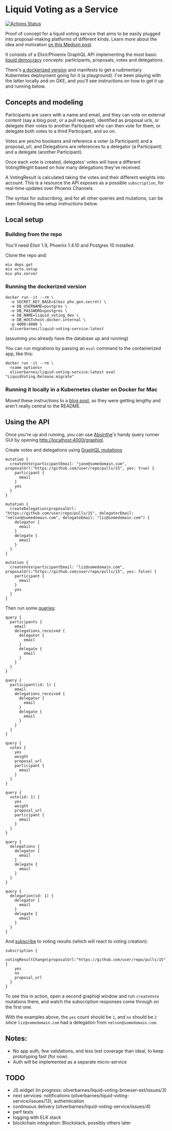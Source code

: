 # Liquid Voting as a Service

[![Actions Status](https://github.com/oliverbarnes/liquid-voting-service/workflows/CI/badge.svg)](https://github.com/oliverbarnes/liquid-voting-service/actions?workflow=CI)

Proof of concept for a liquid voting service that aims to be easily plugged into proposal-making platforms of different kinds. Learn more about the idea and motivation [on this Medium post](https://medium.com/@oliver_azevedo_barnes/liquid-voting-as-a-service-c6e17b81ac1b).

It consists of a Elixir/Phoenix GraphQL API implementing the most basic [liquid democracy](https://en.wikipedia.org/wiki/Liquid_democracy) concepts: participants, proposals, votes and delegations.

There's [a dockerized version](https://hub.docker.com/r/oliverbarnes/liquid-voting-service) and manifests to get a rudimentary Kubernetes deployment going for it (a playground). I've been playing with the latter locally and on GKE, and you'll see instructions on how to get it up and running below.

## Concepts and modeling

Participants are users with a name and email, and they can vote on external content (say a blog post, or a pull request), identified as proposal urls, or delegate their votes to another Participant who can then vote for them, or delegate both votes to a third Participant, and so on.

Votes are yes/no booleans and reference a voter (a Participant) and a proposal_url, and Delegations are references to a delegator (a Participant) and a delegate (another Participant).

Once each vote is created, delegates' votes will have a different VotingWeight based on how many delegations they've received.

A VotingResult is calculated taking the votes and their different weights into account. This is a resource the API exposes as a possible `subscription`, for real-time updates over Phoenix Channels.

The syntax for subscribing, and for all other queries and mutations, can be seen following the setup instructions below.

## Local setup

### Building from the repo

You'll need Elixir 1.9, Phoenix 1.4.10 and Postgres 10 installed.

Clone the repo and:

```
mix deps.get
mix ecto.setup
mix phx.server
```

### Running the dockerized version

```
docker run -it --rm \
  -e SECRET_KEY_BASE=$(mix phx.gen.secret) \
  -e DB_USERNAME=postgres \
  -e DB_PASSWORD=postgres \
  -e DB_NAME=liquid_voting_dev \
  -e DB_HOST=host.docker.internal \
  -p 4000:4000 \
  oliverbarnes/liquid-voting-service:latest
```

(assuming you already have the database up and running)

You can run migrations by passing an `eval` command to the containerized app, like this:

```
docker run -it --rm \
  <same options>
  oliverbarnes/liquid-voting-service:latest eval "LiquidVoting.Release.migrate"
```

### Running it locally in a Kubernetes cluster on Docker for Mac

Moved these instructions to a [blog post](https://medium.com/@oliver_azevedo_barnes/setting-up-a-small-local-k8s-cluster-for-development-cb1c99c6320d?sk=5ced4762aa9e22396cf717135377c5b6), as they were getting lengthy and aren't really central to the README.


## Using the API

Once you're up and running, you can use [Absinthe](https://absinthe-graphql.org/)'s handy query runner GUI by opening [http://localhost:4000/graphiql](http://localhost:4000/graphiql).

Create votes and delegations using [GraphQL mutations](https://graphql.org/learn/queries/#mutations)

```
mutation {
  createVote(participantEmail: "jane@somedomain.com", proposalUrl:"https://github.com/user/repo/pulls/15", yes: true) {
    participant {
      email
    }
    yes
  }
}

mutation {
  createDelegation(proposalUrl: "https://github.com/user/repo/pulls/15", delegatorEmail: "nelson@somedomain.com", delegateEmail: "liz@somedomain.com") {
    delegator {
      email
    }
    delegate {
      email
    }
  }
}

mutation {
  createVote(participantEmail: "liz@somedomain.com", proposalUrl:"https://github.com/user/repo/pulls/15", yes: false) {
    participant {
      email
    }
    yes
  }
}

```

Then run some [queries](https://graphql.org/learn/queries/#fields):

```
query {
  participants {
    email
    delegations_received {
      delegator {
        email
      }
      delegate {
        email
      }
    }
  }
}

query {
  participant(id: 1) {
    email
    delegations_received {
      delegator {
        email
      }
      delegate {
        email
      }
    }
  }
}

query {
  votes {
    yes
    weight
    proposal_url
    participant {
      email
    }
  }
}

query {
  vote(id: 1) {
    yes
    weight
    proposal_url
    participant {
      email
    }
  }
}

query {
  delegations {
    delegator {
      email
    }
    delegate {
      email
    }
  }
}

query {
  delegation(id: 1) {
    delegator {
      email
    }
    delegate {
      email
    }
  }
}
```

And [subscribe](https://github.com/absinthe-graphql/absinthe/blob/master/guides/subscriptions.md) to voting results (which will react to voting creation):

```
subscription {
  votingResultChange(proposalUrl:"https://github.com/user/repo/pulls/15") {
    yes
    no
    proposal_url
  }
}
```

To see this in action, open a second graphiql window and run `createVote` mutations there, and watch the subscription responses come through on the first one.

With the examples above, the `yes` count should be `1`, and `no` should be `2` since `liz@somedomain.com` had a delegation from `nelson@somedomain.com`.

## Notes:

* No app auth, few validations, and less test coverage than ideal, to keep prototyping fast (for now).
* Auth will be implemented as a separate micro-service

## TODO

* JS widget (in progress: oliverbarnes/liquid-voting-browser-ext/issues/3)
* next services: notifications (oliverbarnes/liquid-voting-service/issues/13), authentication
* continuous delivery (oliverbarnes/liquid-voting-service/issues/4)
* perf tests
* logging with ELK stack
* blockchain integration: Blockstack, possibly others later
